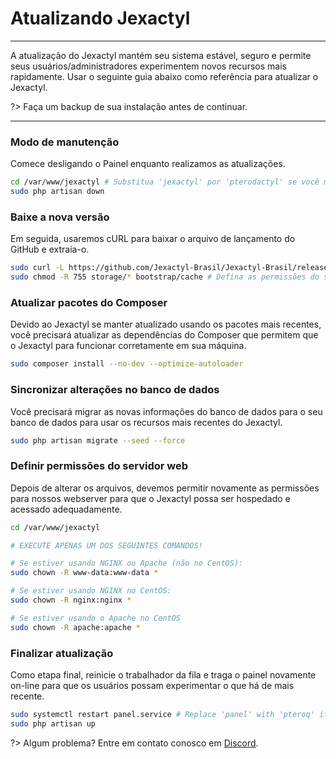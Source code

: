 # Atualizando Jexactyl

***

A atualização do Jexactyl mantém seu sistema estável, seguro e permite
seus usuários/administradores experimentem novos recursos mais rapidamente. Usar
o seguinte guia abaixo como referência para atualizar o Jexactyl.

?>
Faça um backup de sua instalação antes de continuar.

***

### Modo de manutenção

Comece desligando o Painel enquanto realizamos as atualizações.

```bash
cd /var/www/jexactyl # Substitua 'jexactyl' por 'pterodactyl' se você migrou
sudo php artisan down
```

### Baixe a nova versão

Em seguida, usaremos cURL para baixar o arquivo de lançamento do GitHub
e extraia-o.

```bash
sudo curl -L https://github.com/Jexactyl-Brasil/Jexactyl-Brasil/releases/latest/download/panel.tar.gz | sudo tar -xzv
sudo chmod -R 755 storage/* bootstrap/cache # Defina as permissões do servidor corretamente
```

### Atualizar pacotes do Composer

Devido ao Jexactyl se manter atualizado usando os pacotes mais recentes, você
precisará atualizar as dependências do Composer que permitem que o Jexactyl
para funcionar corretamente em sua máquina.

```bash
sudo composer install --no-dev --optimize-autoloader
```

### Sincronizar alterações no banco de dados

Você precisará migrar as novas informações do banco de dados para o seu
banco de dados para usar os recursos mais recentes do Jexactyl.

```bash
sudo php artisan migrate --seed --force
```

### Definir permissões do servidor web

Depois de alterar os arquivos, devemos permitir novamente as permissões para nossos
webserver para que o Jexactyl possa ser hospedado e acessado adequadamente.

```bash
cd /var/www/jexactyl

# EXECUTE APENAS UM DOS SEGUINTES COMANDOS!

# Se estiver usando NGINX ou Apache (não no CentOS):
sudo chown -R www-data:www-data *

# Se estiver usando NGINX no CentOS:
sudo chown -R nginx:nginx *

# Se estiver usando o Apache no CentOS
sudo chown -R apache:apache *
```

### Finalizar atualização

Como etapa final, reinicie o trabalhador da fila e traga o painel
novamente on-line para que os usuários possam experimentar o que há de mais recente.

```bash
sudo systemctl restart panel.service # Replace 'panel' with 'pteroq' if you have migrated
sudo php artisan up
```

?> Algum problema? Entre em contato conosco em [Discord](https://discord.gg/8r7n7mU33R).

